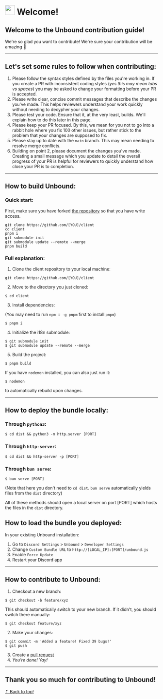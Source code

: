 # <img src="https://github.com/unbound-mod/assets/blob/main/logo/logo.png?raw=true" style="width: 2rem"> Welcome!

## Welcome to the Unbound contribution guide!

We're so glad you want to contribute! We're sure your contribution will be amazing 💖

<hr />

## Let's set some rules to follow when contributing:

1. Please follow the syntax styles defined by the files you're working in. If you create a PR with inconsistent coding styles (*yes this may mean tabs vs spaces*) you may be asked to change your formatting before your PR is accepted.
2. Please write clear, concise commit messages that describe the changes you've made. This helps reviewers understand your work quickly without needing to decypher your changes.
3. Please test your code. Ensure that it, at the very least, builds. We'll explain how to do this later in this page.
4. Please keep your PR focused. By this, we mean for you not to go into a rabbit hole where you fix 100 other issues, but rather stick to the problem that your changes are supposed to fix.
5. Please stay up to date with the `main` branch. This may mean needing to resolve merge conflicts.
6. Building on point 2, please document the changes you've made. Creating a small message which you update to detail the overall progress of your PR is helpful for reviewers to quickly understand how close your PR is to completion.

<hr />

## How to build Unbound:

### Quick start:

First, make sure you have forked [the repository](https://github.com/unbound-mod/client) so that you have write access.

```console
git clone https://github.com/[YOU]/client
cd client
pnpm i
git submodule init
git submodule update --remote --merge
pnpm build
```

### Full explanation:

1. Clone the client repository to your local machine:

```console
git clone https://github.com/[YOU]/client
```

2. Move to the directory you just cloned:

```console
$ cd client
```

3. Install dependencies:

(You may need to run `npm i -g pnpm` first to install `pnpm`)

```console
$ pnpm i
```

4. Initialize the i18n submodule:

```console
$ git submodule init
$ git submodule update --remote --merge
```

5. Build the project:

```console
$ pnpm build
```

If you have `nodemon` installed, you can also just run it:

```console
$ nodemon
```

to automatically rebuild upon changes.

<hr />

## How to deploy the bundle locally:

### Through `python3`:

```console
$ cd dist && python3 -m http.server [PORT]
```

### Through `http-server`:

```console
$ cd dist && http-server -p [PORT]
```

### Through `bun serve`:

```console
$ bun serve [PORT]
```

(Note that here you don't need to `cd dist`. `bun serve` automatically yields files from the `dist` directory)

All of these methods should open a local server on port [PORT] which hosts the files in the `dist` directory.

## How to load the bundle you deployed:

In your existing Unbound installation:

1. Go to `Discord Settings` > `Unbound` > `Developer Settings`
2. Change `Custom Bundle URL` to `http://[LOCAL_IP]:[PORT]/unbound.js`
3. Enable `Force Update`
4. Restart your Discord app

<hr />

## How to contribute to Unbound:

1. Checkout a new branch:

```console
$ git checkout -b feature/xyz
```

This should automatically switch to your new branch. If it didn't, you should switch there manually:

```console
$ git checkout feature/xyz
```

2. Make your changes:

```console
$ git commit -m 'Added a feature! Fixed 39 bugs!'
$ git push
```

3. Create a [pull request](https://github.com/unbound-mod/client/pulls)
4. *You're done! Yay!*

<hr />

## Thank you so much for contributing to Unbound!
<a href="#top">⇡ Back to top️!</a>
